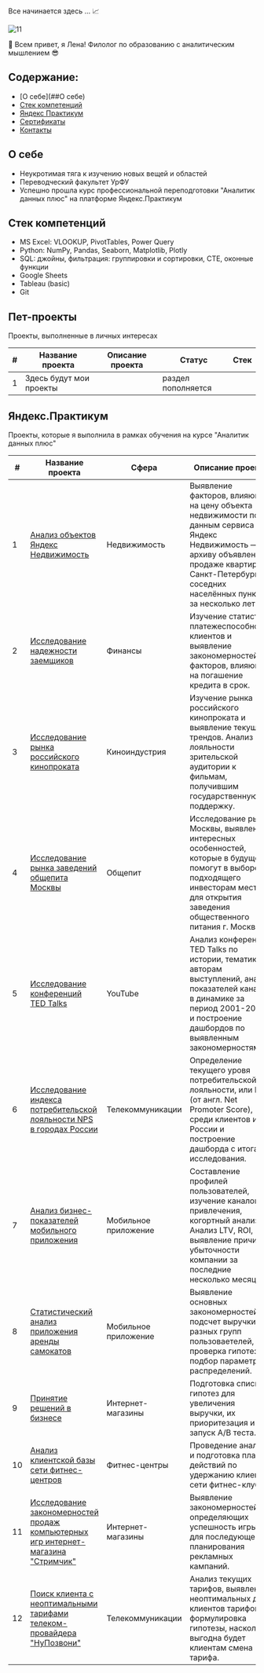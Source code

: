 Все начинается здесь ... 📈

![11](https://github.com/user-attachments/assets/42dd9634-bc36-4ea7-a8be-1057fda8c7d2)

👋 Всем привет, я Лена! Филолог по образованию с аналитическим мышлением 😎

## Содержание:
- [О себе](##О себе)
- [Стек компетенций](#стек-компетенций)
- [Яндекс Практикум](#яндекс-практикум)
- [Сертификаты](#сертификаты)
- [Контакты](#контакты)

## О себе
+ Неукротимая тяга к изучению новых вещей и областей
+ Переводческий факультет УрФУ
+ Успешно прошла курс профессиональной переподготовки "Аналитик данных плюс" на платформе Яндекс.Практикум

## Стек компетенций
+ MS Excel: VLOOKUP, PivotTables, Power Query
+ Python: NumPy, Pandas, Seaborn, Matplotlib, Plotly
+ SQL: джойны, фильтрация: группировки и сортировки, CTE, оконные функции
+ Google Sheets
+ Tableau (basic)
+ Git

## Пет-проекты
Проекты, выполненные в личных интересах

|#|Название проекта|Описание проекта|Статус|Стек|
|-|----------|----------|----------|----------|
| 1 | Здесь будут мои проекты | | раздел пополняется |  |


## Яндекс.Практикум
Проекты, которые я выполнила в рамках обучения на курсе "Аналитик данных плюс"

|#|Название проекта|Сфера|Описание проекта|Стек|
|-----|-----|-----|-----|-----|
|1|[Анализ объектов Яндекс Недвижимость](https://github.com/ElenaTolstova/Yandex_real_estate_EDA)| Недвижимость | Выявление факторов, влияющих на цену объекта недвижимости по данным сервиса Яндекс Недвижимость — по архиву объявлений о продаже квартир в Санкт-Петербурге и соседних населённых пунктах за несколько лет. | `pandas` `numpy` `matplotlib` |
|2|[Исследование надежности заемщиков](https://github.com/ElenaTolstova/Yandex-debtors_PRE-analysis)| Финансы | Изучение статистики платежеспособности клиентов и выявление закономерностей и факторов, влияющих на погашение кредита в срок. | `pandas` |
|3|[Исследование рынка российского кинопроката](https://github.com/ElenaTolstova/Yandex_movies_EDA)| Киноиндустрия | Изучение рынка российского кинопроката и выявление текущих трендов. Анализ лояльности зрительской аудитории к фильмам, получившим государственную поддержку. | `pandas` `numpy` `seaborn` `matplotib`|
|4|[Исследование рынка заведений общепита Москвы](https://github.com/ElenaTolstova/Yandex_moscow_caffees_EDA-vis)| Общепит | Исследование рынка Москвы, выявление интересных особенностей, которые в будущем помогут в выборе подходящего инвесторам места для открытия заведения общественного питания г. Москвы. |`pandas` `numpy` `seaborn` `folium` `matplotib` `plotly`|
|5|[Исследование конференций TED Talks](https://github.com/ElenaTolstova/Yandex_tableau_dashboards)| YouTube | Анализ конференций TED Talks по истории, тематике и авторам выступлений, анализ показателей канала в динамике за период 2001-2021 и построение дашбордов по выявленным закономерностям. |`tableau`|
|6|[Исследование индекса потребительской лояльности NPS в городах России](https://github.com/ElenaTolstova/Yandex_tableau_NPS)| Телекоммуникации | Определение текущего уровя потребительской лояльности, или NPS (от англ. Net Promoter Score), среди клиентов из России и построение дашборда с итогами исследования. | `tableau` `sql` |
|7|[Анализ бизнес-показателей мобильного приложения](https://github.com/ElenaTolstova/Yandex_business_analysis_python)| Мобильное приложение | Составление профилей пользователей, изучение каналов привлечения, когортный анализ. Анализ LTV, ROI, выявление причин убыточности компании за последние несколько месяцев. | `pandas` `numpy` `seaborn` `matplotib`|
|8|[Статистический анализ приложения аренды самокатов](https://github.com/ElenaTolstova/Yandex_statistics_analysis)| Мобильное приложение | Выявление основных закономерностей, подсчет выручки от разных групп пользоваетелей, проверка гипотез, подбор параметров распределений. | `pandas` `numpy` `seaborn` `matplotib` `scipy` `math`|
|9|[Принятие решений в бизнесе](https://github.com/ElenaTolstova/Yandex_A_B_tests_in_business)| Интернет-магазины | Подготовка списка гипотез для увеличения выручки, их приоритезация и запуск А/В теста. | `pandas` `numpy` `seaborn` `matplotib` |
|10|[Анализ клиентской базы сети фитнес-центров](https://github.com/ElenaTolstova/Yandex_fitness_center_clients_ML)| Фитнес-центры | Проведение анализа и подготовка плана действий по удержанию клиентов сети фитнес-клубов. | `pandas` `numpy` `seaborn` `matplotib` `datetime` |
|11|[Исследование закономерностей продаж компьютерных игр интернет-магазина "Стримчик"](https://github.com/ElenaTolstova/Yandex_computer_games)| Интернет-магазины | Выявление закономерностей, определяющих успешность игры, для последующего планирования рекламных кампаний. | `pandas` `numpy` `seaborn` `matplotib` `datetime` |
|12|[Поиск клиента с неоптимальными тарифами телеком-провайдера "НуПозвони"](https://github.com/ElenaTolstova/Yandex_telecom_graduation)| Телекоммуникации | Анализ текущих тарифов, выявление неоптимальных для клиентов тарифов и формулировка гипотезы, насколько выгодна будет клиентам смена тарифа. | `pandas` `numpy` `seaborn` `matplotib` `scipy` |

